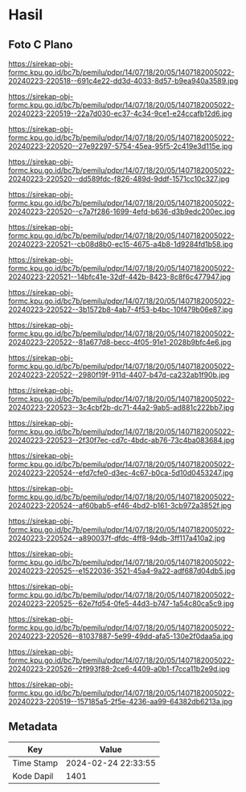 # Hasil

## Foto C Plano

https://sirekap-obj-formc.kpu.go.id/bc7b/pemilu/pdpr/14/07/18/20/05/1407182005022-20240223-220518--691c4e22-dd3d-4033-8d57-b9ea940a3589.jpg

https://sirekap-obj-formc.kpu.go.id/bc7b/pemilu/pdpr/14/07/18/20/05/1407182005022-20240223-220519--22a7d030-ec37-4c34-9ce1-e24ccafb12d6.jpg

https://sirekap-obj-formc.kpu.go.id/bc7b/pemilu/pdpr/14/07/18/20/05/1407182005022-20240223-220520--27e92297-5754-45ea-95f5-2c419e3d115e.jpg

https://sirekap-obj-formc.kpu.go.id/bc7b/pemilu/pdpr/14/07/18/20/05/1407182005022-20240223-220520--dd589fdc-f826-489d-9ddf-1571cc10c327.jpg

https://sirekap-obj-formc.kpu.go.id/bc7b/pemilu/pdpr/14/07/18/20/05/1407182005022-20240223-220520--c7a7f286-1699-4efd-b636-d3b9edc200ec.jpg

https://sirekap-obj-formc.kpu.go.id/bc7b/pemilu/pdpr/14/07/18/20/05/1407182005022-20240223-220521--cb08d8b0-ec15-4675-a4b8-1d9284fd1b58.jpg

https://sirekap-obj-formc.kpu.go.id/bc7b/pemilu/pdpr/14/07/18/20/05/1407182005022-20240223-220521--14bfc41e-32df-442b-8423-8c8f6c477947.jpg

https://sirekap-obj-formc.kpu.go.id/bc7b/pemilu/pdpr/14/07/18/20/05/1407182005022-20240223-220522--3b1572b8-4ab7-4f53-b4bc-10f479b06e87.jpg

https://sirekap-obj-formc.kpu.go.id/bc7b/pemilu/pdpr/14/07/18/20/05/1407182005022-20240223-220522--81a677d8-becc-4f05-91e1-2028b9bfc4e6.jpg

https://sirekap-obj-formc.kpu.go.id/bc7b/pemilu/pdpr/14/07/18/20/05/1407182005022-20240223-220522--2980f19f-911d-4407-b47d-ca232ab1f90b.jpg

https://sirekap-obj-formc.kpu.go.id/bc7b/pemilu/pdpr/14/07/18/20/05/1407182005022-20240223-220523--3c4cbf2b-dc71-44a2-9ab5-ad881c222bb7.jpg

https://sirekap-obj-formc.kpu.go.id/bc7b/pemilu/pdpr/14/07/18/20/05/1407182005022-20240223-220523--2f30f7ec-cd7c-4bdc-ab76-73c4ba083684.jpg

https://sirekap-obj-formc.kpu.go.id/bc7b/pemilu/pdpr/14/07/18/20/05/1407182005022-20240223-220524--efd7cfe0-d3ec-4c67-b0ca-5d10d0453247.jpg

https://sirekap-obj-formc.kpu.go.id/bc7b/pemilu/pdpr/14/07/18/20/05/1407182005022-20240223-220524--af60bab5-ef46-4bd2-b161-3cb972a3852f.jpg

https://sirekap-obj-formc.kpu.go.id/bc7b/pemilu/pdpr/14/07/18/20/05/1407182005022-20240223-220524--a890037f-dfdc-4ff8-94db-3ff117a410a2.jpg

https://sirekap-obj-formc.kpu.go.id/bc7b/pemilu/pdpr/14/07/18/20/05/1407182005022-20240223-220525--e1522036-3521-45a4-9a22-adf687d04db5.jpg

https://sirekap-obj-formc.kpu.go.id/bc7b/pemilu/pdpr/14/07/18/20/05/1407182005022-20240223-220525--62e7fd54-0fe5-44d3-b747-1a54c80ca5c9.jpg

https://sirekap-obj-formc.kpu.go.id/bc7b/pemilu/pdpr/14/07/18/20/05/1407182005022-20240223-220526--81037887-5e99-49dd-afa5-130e2f0daa5a.jpg

https://sirekap-obj-formc.kpu.go.id/bc7b/pemilu/pdpr/14/07/18/20/05/1407182005022-20240223-220526--2f993f88-2ce6-4409-a0b1-f7cca11b2e9d.jpg

https://sirekap-obj-formc.kpu.go.id/bc7b/pemilu/pdpr/14/07/18/20/05/1407182005022-20240223-220519--157185a5-2f5e-4236-aa99-64382db6213a.jpg


## Metadata

| Key        | Value               |
| ---------- | ------------------- |
| Time Stamp | 2024-02-24 22:33:55 |
| Kode Dapil | 1401                |



